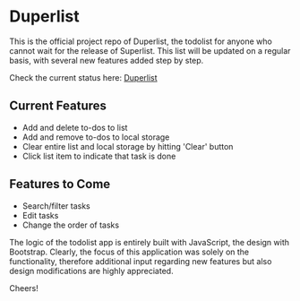 # Duperlist

This is the official project repo of Duperlist, the todolist for anyone who cannot wait for the release of Superlist.
This list will be updated on a regular basis, with several new features added step by step.

Check the current status here: [Duperlist](https://chrizzlekicks.github.io/duperlist/duperlist.html)

## Current Features

* Add and delete to-dos to list
* Add and remove to-dos to local storage
* Clear entire list and local storage by hitting 'Clear' button
* Click list item to indicate that task is done

## Features to Come

* Search/filter tasks
* Edit tasks
* Change the order of tasks 

The logic of the todolist app is entirely built with JavaScript, the design with Bootstrap. Clearly, the focus of this application was solely on the functionality, therefore additional input regarding new features but also design modifications are highly appreciated.

Cheers!